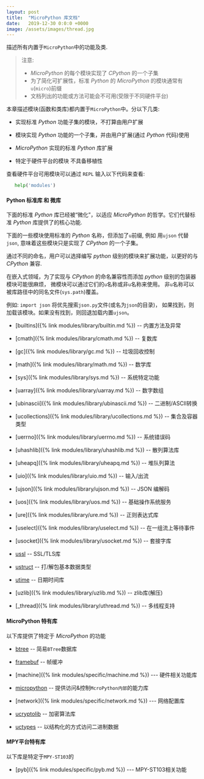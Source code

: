 ```yaml
---
layout: post
title:  "MicroPython 库文档"
date:   2019-12-30 0:0:0 +0000
image: /assets/images/thread.jpg
---
```


描述所有内置于`MicroPython`中的功能及类.


> 注意:
> - *MicroPython* 的每个模块实现了 *CPython* 的一个子集
> - 为了简化可扩展性，标准 *Python* 的 *MicroPython* 的模块通常有`u`(`micro`)前缀
> -  文档列出的功能或方法可能会不可用(受限于不同硬件平台)

本章描述模块(函数和类库)都内置于`MicroPython`中。分以下几类:

- 实现标准 *Python* 功能子集的模块，不打算由用户扩展

- 模块实现 *Python* 功能的一个子集，并由用户扩展(通过 *Python* 代码)使用

- *MicroPython* 实现的标准 *Python* 库扩展

- 特定于硬件平台的模块 不具备移植性

查看硬件平台可用模块可以通过 `REPL` 输入以下代码来查看:
```py
   help('modules')
```

#### Python 标准库 和 微库

下面的标准 *Python* 库已经被“微化”，以适应 *MicroPython* 的哲学。它们代替标准 *Python* 库提供了的核心功能.

下面的一些模块使用标准的 *Python* 名称，但添加了`u`前缀, 例如 用`ujson` 代替 `json`, 
意味着这些模块只是实现了 *CPython* 的一个子集。

通过不同的命名，用户可以选择编写 *python* 级别的模块来扩展功能，以更好的与 *CPython* 兼容.

在嵌入式领域，为了实现与 *CPython* 的命名兼容性而添加 *python* 级别的包装器模块可能很麻烦，
微模块可以通过它们的`u`名称或非`u`名称来使用。
非`u`名称可以被库路径中的同名文件(`sys.path`)覆盖。

例如: `import json` 将优先搜索`json.py`文件(或名为`json`的目录)，
如果找到，则加载该模块。如果没有找到，则回退加载内置`ujson`。

- [builtins]({% link modules/library/builtin.md %}) -- 内置方法及异常

- [cmath]({% link modules/library/cmath.md %}) -- 复数库

- [gc]({% link modules/library/gc.md %}) -- 垃圾回收控制

- [math]({% link modules/library/math.md %}) -- 数学库

- [sys]({% link modules/library/sys.md %}) -- 系统特定功能

- [uarray]({% link modules/library/uarray.md %}) -- 数字数组

- [ubinascii]({% link modules/library/ubinascii.md %}) -- 二进制/ASCII转换

- [ucollections]({% link modules/library/ucollections.md %}) -- 集合及容器类型

- [uerrno]({% link modules/library/uerrno.md %}) -- 系统错误码

- [uhashlib]({% link modules/library/uhashlib.md %}) -- 散列算法库

- [uheapq]({% link modules/library/uheapq.md %}) -- 堆队列算法

- [uio]({% link modules/library/uio.md %}) -- 输入/出流

- [ujson]({% link modules/library/ujson.md %}) -- JSON 编解码

- [uos]({% link modules/library/uos.md %}) -- 基础操作系统服务

- [ure]({% link modules/library/ure.md %}) -- 正则表达式库

- [uselect]({% link modules/library/uselect.md %}) -- 在一组流上等待事件

- [usocket]({% link modules/library/usocket.md %}) -- 套接字库

- [ussl](http://docs.micropython.org/en/latest/library/ussl.html) -- SSL/TLS库

- [ustruct](http://docs.micropython.org/en/latest/library/ustruct.html) -- 打/解包基本数据类型

- [utime](http://docs.micropython.org/en/latest/library/utime.html) -- 日期时间库

- [uzlib]({% link modules/library/uzlib.md %}) -- zlib库(解压)

- [_thread]({% link modules/library/uthread.md %}) -- 多线程支持


#### MicroPython 特有库

以下库提供了特定于 *MicroPython* 的功能

* [btree](http://docs.micropython.org/en/latest/library/btree.html) -- 简易`BTree`数据库

* [framebuf](http://docs.micropython.org/en/latest/library/framebuf.html) -- 帧缓冲

* [machine]({% link modules/specific/machine.md %}) --- 硬件相关功能库

* [micropython](http://docs.micropython.org/en/latest/library/micropython.html) -- 提供访问&控制`McroPython内部`的能力库

* [network]({% link modules/specific/network.md %}) --- 网络配置库

* [ucryptolib](http://docs.micropython.org/en/latest/library/ucryptolib.html) -- 加密算法库

* [uctypes](http://docs.micropython.org/en/latest/library/uctypes.html) -- 以结构化的方式访问二进制数据

#### MPY平台特有库

以下库是特定于`MPY-ST103`的

- [pyb]({% link modules/specific/pyb.md %}) --- MPY-ST103相关功能

